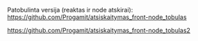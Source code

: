 Patobulinta versija (reaktas ir node atskirai): 
https://github.com/Progamit/atsiskaitymas_front-node_tobulas

https://github.com/Progamit/atsiskaitymas_front-node_tobulas2

